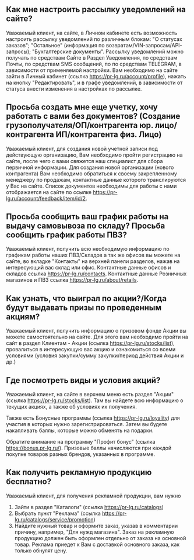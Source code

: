 ## Как мне настроить рассылку уведомлений на сайте?

Уважаемый клиент, на сайте, в Личном кабинете есть возможность настроить рассылку уведомлений по
различным блокам: "О статусах заказов"; "Остальное" (информация по
возвратам/VIN-запросам/API-запросы); "Бухгалтерские документы". Рассылку уведомлений можно получать
по средствам Сайте в Раздел Уведомления, по средствам Почты, по средствам SMS сообщений, по по
средствам TELEGRAM, в зависимости от применяемой настройки. Вам необходимо на сайте зайти в Личный
кабинет (ссылка https://pr-lg.ru/account/profile), нажать на кнопку "Редактировать", и в графе
уведомлений, в зависимости от статуса внести изменения в настройках по рассылке.

## Просьба создать мне еще учетку, хочу работать с вами без документов? (Создание грузополучателя/ОП/контрагента юр. лицо/контрагента ИП/контрагента физ. Лицо)

Уважаемый клиент, для создания новой учетной записи под действующую организацию, Вам необходимо
пройти регистрацию на сайте, после чего с вами свяжется наш специалист для сбора первичной
информации. Для создания новой организации (нового контрагента) Вам необходимо обратиться к своему
закрепленному менеджеру по продажам, контактные данные которого транслируются у Вас на сайте. Список
документов необходимы для работы с нами отображается на сайте по ссылке
https://pr-lg.ru/account/feedback/item/id/2.

## Просьба сообщить ваш график работы на выдачу самовывоза по складу? Просьба сообщить график работы ПВЗ?

Уважаемый клиент, получить всю необходимую информацию по графикам работы наших ПВЗ/Складов а так же
офисов вы можете на сайте, во вкладке "Контакты" на верхней панели разделов, нажав на интересующий
вас склад или офис. Контактные данные офисов и складов ссылка https://pr-lg.ru/contacts. Контактные
данные Розничных магазинов и ПВЗ ссылка https://pr-lg.ru/about/retails.

## Как узнать, что выиграл по акции?/Когда будут выдавать призы по проведенным акциям?

Уважаемый клиент, получить информацию о призовом фонде Акции вы можете самостоятельно на сайте. Для
этого вам необходимо пройти на сайт в раздел Клиентам - Акции (ссылка https://pr-lg.ru/stocks/list),
провалиться в интересующую вас акцию и ознакомиться со всеми условиями (условия закупки/сумму
закупки/период действия Акции и др.)

## Где посмотреть виды и условия акций?

Уважаемый клиент, на сайте в верхнем меню есть раздел "Акции" (ссылка https://pr-lg.ru/stocks/list).
Там вы найдете всю информацию о текущих акциях, а также об условиях их получения.

Также есть Бонусные программы (ссылка https://pr-lg.ru/loyality) для участия в которых нужно
зарегистрироваться. Затем вы будете накапливать баллы, которые можно обменять на подарки.

Обратите внимание на программу "Профит бонус" (ссылка https://bonus.pr-lg.ru/). Призовые баллы
начисляются при каждой покупке товаров разных брендов, указанных в программе.

## Как получить рекламную продукцию бесплатно?

Уважаемый клиент, для получения рекламной продукции, вам нужно

1. Зайти в раздел "Каталоги" (ссылка https://pr-lg.ru/catalogs)
2. Выбрать пункт "Реклама" (ссылка https://pr-lg.ru/catalogs/service/promotion)
3. Найдите нужный товар и оформите заказ, указав в комментарии причину, например, "Для нужд
   магазина". Заказ на рекламную продукцию должен быть оформлен отдельно от заказа на основной
   товар. Реклама приедет к Вам с доставкой основного заказа, как только обнулят цену.
